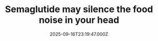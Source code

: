 ---
title: "Semaglutide may silence the food noise in your head"
date: 2025-09-16T23:19:47.000Z
category: Health
externalLink: "https://www.sciencedaily.com/releases/2025/09/250915202846.htm"
image: ""
excerpt: "People taking semaglutide report far fewer obsessive thoughts about food, with cravings dropping sharply and mental health improving. This new research hints the drug may offer freedom from the constant distraction of food noise.…"
---